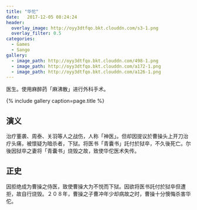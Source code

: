 ```yaml
---
title: "华佗"
date:   2017-12-05 08:24:24
header:
  overlay_image: http://oyy3dtfqo.bkt.clouddn.com/s3-1.png
  overlay_filter: 0.5
categories:
  - Games
  - Sango
gallery:
  - image_path: http://oyy3dtfqo.bkt.clouddn.com/498-1.png
  - image_path: http://oyy3dtfqo.bkt.clouddn.com/a172-1.png
  - image_path: http://oyy3dtfqo.bkt.clouddn.com/a126-1.png
---
```


医生。使用麻醉药「麻沸散」进行外科手术。

{% include gallery caption=page.title %}

## 演义

治疗董袭、周泰、关羽等人之战伤，人称「神医」。但却因提议於曹操头上开刀治疗头痛，被懷疑为暗杀者，下狱。将医书「青囊书」託付於狱卒，不久後死亡。尔後因狱卒之妻将「青囊书」烧毁之故，致使华佗医术失传。

## 正史

因拒绝成为曹操之侍医，致使曹操大为不悦而下狱。因欲将医书託付於狱卒但遭拒，故自行烧毁。２０８年，曹操之子曹冲年少却病故之时，曹操十分懊悔杀害华佗。
